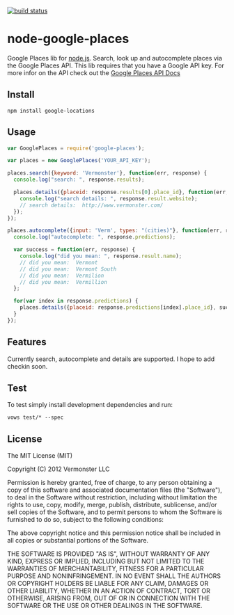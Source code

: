 [![build status](https://secure.travis-ci.org/eastbayjake/google-locations.png)](http://travis-ci.org/eastbayjake/google-locations)
# node-google-places

Google Places lib for [node.js](http://nodejs.org). Search, look up and autocomplete places via the Google Places API. This lib requires that you
have a Google API key. For more infor on the API check out the [Google Places API Docs](http://code.google.com/apis/maps/documentation/places/)

## Install

```
npm install google-locations
```

## Usage
```js
var GooglePlaces = require('google-places');

var places = new GooglePlaces('YOUR_API_KEY');

places.search({keyword: 'Vermonster'}, function(err, response) {
  console.log("search: ", response.results);

  places.details({placeid: response.results[0].place_id}, function(err, response) {
    console.log("search details: ", response.result.website);
    // search details:  http://www.vermonster.com/
  });
});

places.autocomplete({input: 'Verm', types: "(cities)"}, function(err, response) {
  console.log("autocomplete: ", response.predictions);

  var success = function(err, response) {
    console.log("did you mean: ", response.result.name);
    // did you mean:  Vermont
    // did you mean:  Vermont South
    // did you mean:  Vermilion
    // did you mean:  Vermillion
  };

  for(var index in response.predictions) {
    places.details({placeid: response.predictions[index].place_id}, success);
  }
});
```

## Features
Currently search, autocomplete and details are supported. I hope to add checkin soon.

## Test

To test simply install development dependencies and run:

`vows test/* --spec`

## License

The MIT License (MIT)

Copyright (C) 2012 Vermonster LLC

Permission is hereby granted, free of charge, to any person obtaining a copy of
this software and associated documentation files (the "Software"), to deal in
the Software without restriction, including without limitation the rights to
use, copy, modify, merge, publish, distribute, sublicense, and/or sell copies
of the Software, and to permit persons to whom the Software is furnished to do
so, subject to the following conditions:

The above copyright notice and this permission notice shall be included in all
copies or substantial portions of the Software.

THE SOFTWARE IS PROVIDED "AS IS", WITHOUT WARRANTY OF ANY KIND, EXPRESS OR
IMPLIED, INCLUDING BUT NOT LIMITED TO THE WARRANTIES OF MERCHANTABILITY,
FITNESS FOR A PARTICULAR PURPOSE AND NONINFRINGEMENT. IN NO EVENT SHALL THE
AUTHORS OR COPYRIGHT HOLDERS BE LIABLE FOR ANY CLAIM, DAMAGES OR OTHER
LIABILITY, WHETHER IN AN ACTION OF CONTRACT, TORT OR OTHERWISE, ARISING FROM,
OUT OF OR IN CONNECTION WITH THE SOFTWARE OR THE USE OR OTHER DEALINGS IN THE
SOFTWARE.

